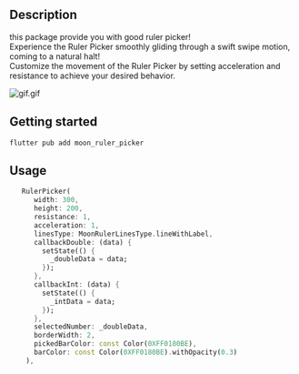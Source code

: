 

## Description
this package provide you with good ruler picker! <br/>
Experience the Ruler Picker smoothly gliding through a swift swipe motion, coming to a natural halt! <br/>
Customize the movement of the Ruler Picker by setting acceleration and resistance to achieve your desired behavior. <br/>

![gif.gif](gif.gif)

## Getting started

```
flutter pub add moon_ruler_picker
```

## Usage

``` dart
   RulerPicker(
      width: 300,
      height: 200,
      resistance: 1,
      acceleration: 1,
      linesType: MoonRulerLinesType.lineWithLabel,
      callbackDouble: (data) {
        setState(() {
          _doubleData = data;
        });
      },
      callbackInt: (data) {
        setState(() {
          _intData = data;
        });
      },
      selectedNumber: _doubleData,
      borderWidth: 2,
      pickedBarColor: const Color(0XFF0180BE),
      barColor: const Color(0XFF0180BE).withOpacity(0.3)
    ),
```
